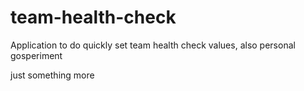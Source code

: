 # team-health-check
Application to do quickly set team health check values, also personal gosperiment

just something more
